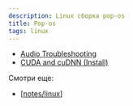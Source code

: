 ```yaml
---
description: Linux сборка pop-os
title: Pop-os
tags: linux
---
```


- [Audio Troubleshooting](https://support.system76.com/articles/audio)
- [CUDA and cuDNN (Install)](https://support.system76.com/articles/cuda/)

Смотри еще:

- [[notes/linux]]

[//begin]: # "Autogenerated link references for markdown compatibility"
[notes/linux]: linux "Linux"
[//end]: # "Autogenerated link references"